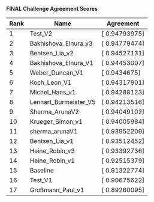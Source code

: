**FINAL Challenge Agreement Scores**



|Rank|Name|Agreement|
|----|-----|---|
|1|Test_V2|[ 0.94793975]|
|2|Bakhishova_Elnura_v3|[ 0.94779474]|
|3|Bentsen_Lia_v2|[ 0.94527131]|
|4|Bakhishova_Elnura_V1|[ 0.94453007]|
|5|Weber_Duncan_V1|[ 0.9434675]|
|6|Koch_Leon_V1|[ 0.94317901]|
|7|Michel_Hans_v1|[ 0.94288123]|
|8|Lennart_Burmeister_V5|[ 0.94213516]|
|9|Sherma_ArunaV2|[ 0.94049102]|
|10|Krueger_Simon_v1|[ 0.94005984]|
|11|sherma_arunaV1|[ 0.93952209]|
|12|Bentsen_Lia_v1|[ 0.93512452]|
|13|Heine_Robin_v3|[ 0.93392736]|
|14|Heine_Robin_v1|[ 0.92515379]|
|15|Baseline|[ 0.91322774]|
|16|Test_V1|[ 0.90675622]|
|17|Großmann_Paul_v1|[ 0.89260095]|

